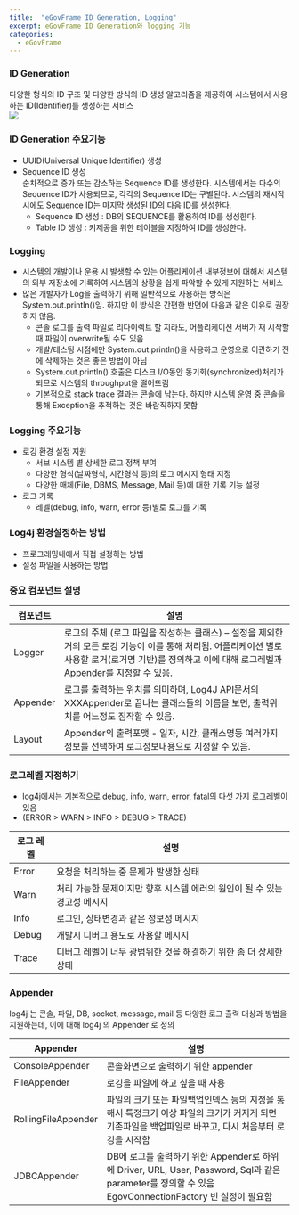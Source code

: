 ```yaml
---
title:  "eGovFrame ID Generation, Logging"
excerpt: eGovFrame ID Generation와 logging 기능
categories:
  - eGovFrame
---
```


### ID Generation
다양한 형식의 ID 구조 및 다양한 방식의 ID 생성 알고리즘을 제공하여 시스템에서 사용하는 ID(Identifier)를 생성하는 서비스  
<img src="https://cys779988.github.io/assets/img/egov-29.PNG">  

### ID Generation 주요기능
- UUID(Universal Unique Identifier) 생성
- Sequence ID 생성  
순차적으로 증가 또는 감소하는 Sequence ID를 생성한다. 시스템에서는 다수의 Sequence ID가 사용되므로, 각각의 Sequence ID는 구별된다. 시스템의 재시작 시에도 Sequence ID는 마지막 생성된 ID의 다음 ID를 생성한다.
  - Sequence ID 생성 : DB의 SEQUENCE를 활용하여 ID를 생성한다.
  - Table ID 생성 : 키제공을 위한 테이블을 지정하여 ID를 생성한다.

### Logging
- 시스템의 개발이나 운용 시 발생할 수 있는 어플리케이션 내부정보에 대해서 시스템의 외부 저장소에 기록하여 시스템의 상황을 쉽게 파악할 수 있게 지원하는 서비스
- 많은 개발자가 Log을 출력하기 위해 일반적으로 사용하는 방식은 System.out.println()임. 하지만 이 방식은 간편한 반면에 다음과 같은 이유로 권장하지 않음.
  - 콘솔 로그를 출력 파일로 리다이렉트 할 지라도, 어플리케이션 서버가 재 시작할 때 파일이 overwrite될 수도 있음
  - 개발/테스팅 시점에만 System.out.println()을 사용하고 운영으로 이관하기 전에 삭제하는 것은 좋은 방법이 아님
  - System.out.println() 호출은 디스크 I/O동안 동기화(synchronized)처리가 되므로 시스템의 throughput을 떨어뜨림
  - 기본적으로 stack trace 결과는 콘솔에 남는다. 하지만 시스템 운영 중 콘솔을 통해 Exception을 추적하는 것은 바람직하지 못함
  
### Logging 주요기능
- 로깅 환경 설정 지원
  - 서브 시스템 별 상세한 로그 정책 부여
  - 다양한 형식(날짜형식, 시간형식 등)의 로그 메시지 형태 지정
  - 다양한 매체(File, DBMS, Message, Mail 등)에 대한 기록 기능 설정
- 로그 기록
  - 레벨(debug, info, warn, error 등)별로 로그를 기록
  
### Log4j 환경설정하는 방법
- 프로그래밍내에서 직접 설정하는 방법
- 설정 파일을 사용하는 방법

### 중요 컴포넌트 설명
  
컴포넌트 | 설명
---- | ----
Logger | 로그의 주체 (로그 파일을 작성하는 클래스) – 설정을 제외한 거의 모든 로깅 기능이 이를 통해 처리됨. 어플리케이션 별로 사용할 로거(로거명 기반)를 정의하고 이에 대해 로그레벨과 Appender를 지정할 수 있음.
Appender | 로그를 출력하는 위치를 의미하며, Log4J API문서의 XXXAppender로 끝나는 클래스들의 이름을 보면, 출력위치를 어느정도 짐작할 수 있음.
Layout | Appender의 출력포맷 - 일자, 시간, 클래스명등 여러가지 정보를 선택하여 로그정보내용으로 지정할 수 있음. 
  
### 로그레벨 지정하기
- log4j에서는 기본적으로 debug, info, warn, error, fatal의 다섯 가지 로그레벨이 있음
- (ERROR \> WARN \> INFO \> DEBUG \> TRACE)
  
로그 레벨 | 설명
---- | ----
Error | 요청을 처리하는 중 문제가 발생한 상태
Warn | 처리 가능한 문제이지만 향후 시스템 에러의 원인이 될 수 있는 경고성 메시지
Info | 로그인, 상태변경과 같은 정보성 메시지
Debug | 개발시 디버그 용도로 사용할 메시지
Trace | 디버그 레벨이 너무 광범위한 것을 해결하기 위한 좀 더 상세한 상태
  
### Appender
log4j 는 콘솔, 파일, DB, socket, message, mail 등 다양한 로그 출력 대상과 방법을 지원하는데, 이에 대해 log4j 의 Appender 로 정의
  
Appender | 설명
---- | ----
ConsoleAppender | 콘솔화면으로 출력하기 위한 appender
FileAppender | 로깅을 파일에 하고 싶을 때 사용
RollingFileAppender | 파일의 크기 또는 파일백업인덱스 등의 지정을 통해서 특정크기 이상 파일의 크기가 커지게 되면 기존파일을 백업파일로 바꾸고, 다시 처음부터 로깅을 시작함
JDBCAppender | DB에 로그를 출력하기 위한 Appender로 하위에 Driver, URL, User, Password, Sql과 같은 parameter를 정의할 수 있음 EgovConnectionFactory 빈 설정이 필요함
  
